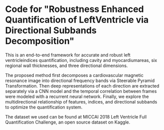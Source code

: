 # Code for "Robustness Enhanced Quantification of LeftVentricle via Directional Subbands Decomposition"

This is an end-to-end framework for accurate and robust left ventricleindices quantification, including cavity and myocardiumareas, six regional wall thicknesses, and three directional dimensions. 

The proposed method first decomposes a cardiovascular magnetic resonance image into directional frequency bands via Steerable Pyramid Transformation. Then deep representations of each direction are extracted separately via a CNN model and the temporal correlation between frames were modeled with a recurrent neural network. Finally, we explore the multidirectional relationship of features, indices, and directional subbands to optimize the quantification system. 

The dataset we used can be found at MICCAI 2018 Left Ventricle Full Quantification Challenge, an open source dataset on Kaggle.



